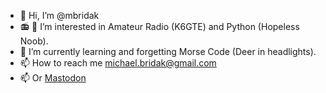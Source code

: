 - 👋 Hi, I’m @mbridak
- 📻 🐍 I’m interested in Amateur Radio (K6GTE) and Python (Hopeless Noob).
- 🧠 I’m currently learning and forgetting Morse Code (Deer in headlights).
- 📫 How to reach me michael.bridak@gmail.com
- 📫 Or <a rel="me" href="https://mastodon.radio/@k6gte">Mastodon</a>

<!---
mbridak/mbridak is a ✨ special ✨ repository because its `README.md` (this file) appears on your GitHub profile.
You can click the Preview link to take a look at your changes.
--->
